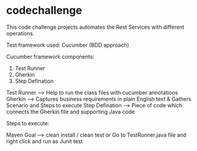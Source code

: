 # codechallenge

This code challenge projects automates the Rest Services with different operations.

Test framework used: Cucumber (BDD approach)

Cucumber framework components:
1. Test Runner
2. Gherkin
3. Step Defination

Test Runner --> Help to run the class files with cucumber annotations
Gherkin --> Captures business requirements in plain English text & Gathers Scenario and Steps to execute
Step Defination --> Piece of code which connects the Gherkin file and supporting Java code

Steps to execute:

Maven Goal --> clean install / clean test
or
Go to TestRunner.java file and right click and run as Junit test

